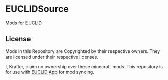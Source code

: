 # EUCLIDSource
Mods for EUCLID

## License

Mods in this Repository are Copyrighted by their respective owners. They are licensed under their respective licenses.

I, Krafter, claim no ownership over these minecraft mods. This repository is for use with [EUCLID App](https://github.com/TheKrafter/EUCLIDApp) for mod syncing.
